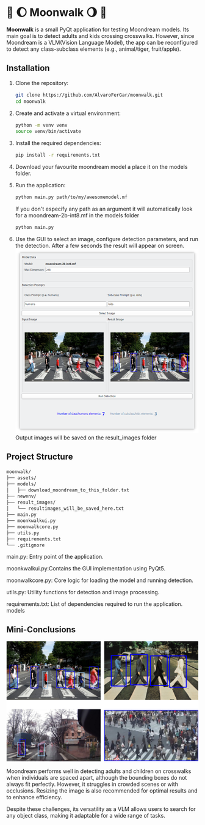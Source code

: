 # 🚶 🌔 Moonwalk 🌖 🚶

**Moonwalk** is a small PyQt application for testing Moondream models. Its main goal is to detect adults and kids crossing crosswalks. However, since Moondream is a VLM(Vision Language Model), the app can be reconfigured to detect any class-subclass elements (e.g., animal/tiger, fruit/apple).

## Installation

1. Clone the repository:
    ```sh
    git clone https://github.com/AlvaroFerGar/moonwalk.git
    cd moonwalk
    ```
2. Create and activate a virtual environment:
    ```sh
    python -m venv venv
    source venv/bin/activate
    ```
3. Install the required dependencies:
    ```sh
    pip install -r requirements.txt
    ```
4. Download your favourite moondream model a place it on the models folder. 
5. Run the application:
    ```sh
    python main.py path/to/my/awesomemodel.mf
    ```
    If you don't especify any path as an argument it will automatically look for a moondream-2b-int8.mf in the models folder
    ```sh
    python main.py 
    ```

7. Use the GUI to select an image, configure detection parameters, and run the detection. After a few seconds the result will appear on screen.
   ![screenshot](assets/screenshot.png)
   Output images will be saved on the result_images folder
  
## Project Structure

```
moonwalk/
├── assets/
├── models/
│   ├── download_moondream_to_this_folder.txt
├── newenv/
├── result_images/
│   └── resultimages_will_be_saved_here.txt
├── main.py
├── moonkwalkui.py
├── moonwalkcore.py
├── utils.py
├── requirements.txt
└── .gitignore
```

main.py: Entry point of the application.

moonkwalkui.py:Contains the GUI implementation using PyQt5.

moonwalkcore.py: Core logic for loading the model and running detection.

utils.py: Utility functions for detection and image processing.

requirements.txt: List of dependencies required to run the application.
models

## Mini-Conclusions
![screenshot](assets/example.png)

Moondream performs well in detecting adults and children on crosswalks when individuals are spaced apart, although the bounding boxes do not always fit perfectly. However, it struggles in crowded scenes or with occlusions. Resizing the image is also recommended for optimal results and to enhance efficiency.

Despite these challenges, its versatility as a VLM allows users to search for any object class, making it adaptable for a wide range of tasks.
